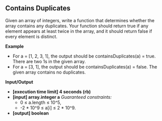 ## Contains Duplicates

Given an array of integers, write a function that determines whether the array contains any duplicates. Your function should return true if any element appears at least twice in the array, and it should return false if every element is distinct.

**Example**

- For a = [1, 2, 3, 1], the output should be containsDuplicates(a) = true. There are two 1s in the given array.
- For a = [3, 1], the output should be containsDuplicates(a) = false. The given array contains no duplicates.

**Input/Output**

- **[execution time limit] 4 seconds (rb)**
- **[input] array.integer a** _Guaranteed constraints:_  
  - 0 ≤ a.length ≤ 10^5,  
  - -2 * 10^9 ≤ a[i] ≤ 2 * 10^9. 
- **[output] boolean**
